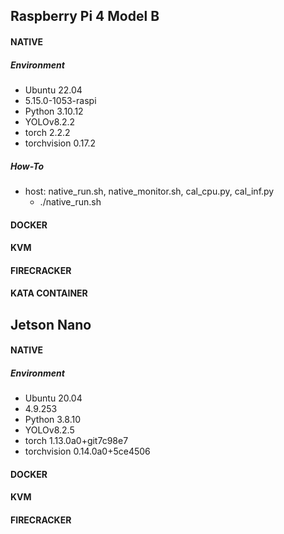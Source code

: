 ## Raspberry Pi 4 Model B
#### NATIVE
##### Environment
- Ubuntu 22.04
- 5.15.0-1053-raspi
- Python 3.10.12
- YOLOv8.2.2
- torch 2.2.2
- torchvision 0.17.2
##### How-To
- host: native_run.sh, native_monitor.sh, cal_cpu.py, cal_inf.py
  - ./native_run.sh
 
#### DOCKER
#### KVM
#### FIRECRACKER
#### KATA CONTAINER

## Jetson Nano
#### NATIVE
##### Environment
- Ubuntu 20.04
- 4.9.253
- Python 3.8.10
- YOLOv8.2.5
- torch 1.13.0a0+git7c98e7
- torchvision 0.14.0a0+5ce4506
#### DOCKER
#### KVM
#### FIRECRACKER
